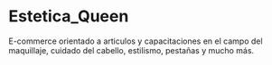 # Estetica_Queen
E-commerce orientado a articulos y capacitaciones en el campo del maquillaje, cuidado del cabello, estilismo, pestañas y mucho más.
